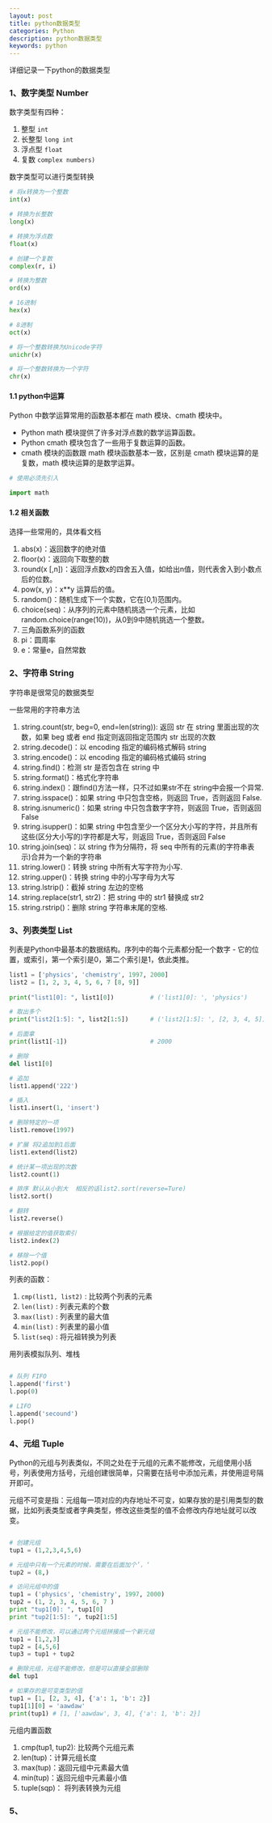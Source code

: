 ```yaml
---
layout: post
title: python数据类型
categories: Python
description: python数据类型
keywords: python 
---
```


详细记录一下python的数据类型

### 1、数字类型 Number

数字类型有四种：

1. 整型 `int`
2. 长整型 `long int`
3. 浮点型 `float`
4. 复数 `complex numbers)`

数字类型可以进行类型转换

```py
# 将x转换为一个整数  
int(x)

# 转换为长整数
long(x)

# 转换为浮点数
float(x)

# 创建一个复数
complex(r, i)

# 转换为整数
ord(x)

# 16进制
hex(x)

# 8进制
oct(x)

# 将一个整数转换为Unicode字符  
unichr(x)

# 将一个整数转换为一个字符  
chr(x)
```

#### 1.1 python中运算

Python 中数学运算常用的函数基本都在 math 模块、cmath 模块中。

- Python math 模块提供了许多对浮点数的数学运算函数。
- Python cmath 模块包含了一些用于复数运算的函数。
- cmath 模块的函数跟 math 模块函数基本一致，区别是 cmath 模块运算的是复数，math 模块运算的是数学运算。

```py
# 使用必须先引入

import math
```

#### 1.2 相关函数

选择一些常用的，具体看文档

1. abs(x)：返回数字的绝对值
2. floor(x)：返回向下取整的数
3. round(x [,n])：返回浮点数x的四舍五入值，如给出n值，则代表舍入到小数点后的位数。
4. pow(x, y)：x**y 运算后的值。
5. random()：随机生成下一个实数，它在[0,1)范围内。
6. choice(seq)：从序列的元素中随机挑选一个元素，比如random.choice(range(10))，从0到9中随机挑选一个整数。
7. 三角函数系列的函数
8. pi：圆周率
9. e：常量e，自然常数

### 2、字符串 String

字符串是很常见的数据类型

一些常用的字符串方法

1. string.count(str, beg=0, end=len(string)): 返回 str 在 string 里面出现的次数，如果 beg 或者 end 指定则返回指定范围内 str 出现的次数
2. string.decode()：以 encoding 指定的编码格式解码 string
3. string.encode()：以 encoding 指定的编码格式编码 string
4. string.find()：检测 str 是否包含在 string 中
5. string.format()：格式化字符串
6. string.index()：跟find()方法一样，只不过如果str不在 string中会报一个异常.
7. string.isspace()：如果 string 中只包含空格，则返回 True，否则返回 False.
8. string.isnumeric()：如果 string 中只包含数字字符，则返回 True，否则返回 False
9. string.isupper()：如果 string 中包含至少一个区分大小写的字符，并且所有这些(区分大小写的)字符都是大写，则返回 True，否则返回 False
10. string.join(seq)：以 string 作为分隔符，将 seq 中所有的元素(的字符串表示)合并为一个新的字符串
11. string.lower()：转换 string 中所有大写字符为小写.
12. string.upper()：转换 string 中的小写字母为大写
13. string.lstrip()：截掉 string 左边的空格
14. string.replace(str1, str2)：把 string 中的 str1 替换成 str2
15. string.rstrip()：删除 string 字符串末尾的空格.

### 3、列表类型 List

列表是Python中最基本的数据结构。序列中的每个元素都分配一个数字 - 它的位置，或索引，第一个索引是0，第二个索引是1，依此类推。

```py
list1 = ['physics', 'chemistry', 1997, 2000]
list2 = [1, 2, 3, 4, 5, 6, 7 [8, 9]]
 
print("list1[0]: ", list1[0])          # ('list1[0]: ', 'physics')

# 取出多个
print("list2[1:5]: ", list2[1:5])      # ('list2[1:5]: ', [2, 3, 4, 5])  

# 后面拿
print(list1[-1])                       # 2000

# 删除
del list1[0]

# 追加
list1.append('222')

# 插入
list1.insert(1, 'insert')

# 删除特定的一项
list1.remove(1997)

# 扩展 将2追加到1后面
list1.extend(list2)

# 统计某一项出现的次数
list2.count(1)

# 排序 默认从小到大  相反的话list2.sort(reverse=Ture)
list2.sort()     

# 翻转
list2.reverse()

# 根据给定的值获取索引
list2.index(2)

# 移除一个值
list2.pop()
```

列表的函数：

1. `cmp(list1, list2)` : 比较两个列表的元素
2. `len(list)` : 列表元素的个数
3. `max(list)` : 列表里的最大值
4. `min(list)` : 列表里的最小值
5. `list(seq)` : 将元祖转换为列表

用列表模拟队列、堆栈

```py

# 队列 FIFO
l.append('first')
l.pop(0)

# LIFO
l.append('secound')
l.pop()

```

### 4、元组 Tuple

Python的元组与列表类似，不同之处在于元组的元素不能修改，元组使用小括号，列表使用方括号，元组创建很简单，只需要在括号中添加元素，并使用逗号隔开即可。

元组不可变是指：元组每一项对应的内存地址不可变，如果存放的是引用类型的数据，比如列表类型或者字典类型，修改这些类型的值不会修改内存地址就可以改变。

```py

# 创建元组
tup1 = (1,2,3,4,5,6)

# 元组中只有一个元素的时候，需要在后面加个’，‘
tup2 = (8,)

# 访问元组中的值
tup1 = ('physics', 'chemistry', 1997, 2000)
tup2 = (1, 2, 3, 4, 5, 6, 7 )
print "tup1[0]: ", tup1[0]
print "tup2[1:5]: ", tup2[1:5]

# 元组不能修改，可以通过两个元组拼接成一个新元组
tup1 = [1,2,3]
tup2 = [4,5,6]
tup3 = tup1 + tup2

# 删除元组，元组不能修改，但是可以直接全部删除
del tup1

# 如果存的是可变类型的值
tup1 = [1, [2, 3, 4], {'a': 1, 'b': 2}]
tup1[1][0] = 'aawdaw'
print(tup1) # [1, ['aawdaw', 3, 4], {'a': 1, 'b': 2}]
```

元组内置函数

1. cmp(tup1, tup2): 比较两个元组元素
2. len(tup)：计算元组长度
3. max(tup)：返回元组中元素最大值
4. min(tup)：返回元组中元素最小值
5. tuple(sqp)： 将列表转换为元组

### 5、
